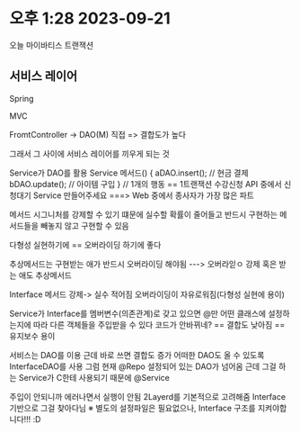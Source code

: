 # 오후 1:28 2023-09-21
오늘
마이바티스
트랜잭션

## 서비스 레이어

Spring 

MVC

FromtController
-> DAO(M) 직접
=> 결합도가 높다

그래서 그 사이에
서비스 레이어를 끼우게 되는 것

Service가 DAO를 활용
 Service 메서드() {
	aDAO.insert();
	// 현금 결제
	bDAO.update();
	// 아이템 구입
} // 1개의 행동
	== 1트랜잭션
수강신청 API 중에서
	신청대기 Service 만들어주세요
===> Web 중에서 종사자가 가장 많은 파트

메서드 시그니처를 강제할 수 있기 떄문에
실수할 확률이 줄어들고
반드시 구현하는 메서드들을 빼놓지 않고 구현할 수 있음

다형성 실현하기에 == 오버라이딩 하기에 좋다

추상메서드는 구현받는 애가 반드시 오버라이딩 해야됨
---> 오버라읻ㅇ 강제
혹은 받는 애도 추상메서드

Interface
	메서드 강제-> 실수 적어짐
	오버라이딩이 자유로워짐(다형성 실현에 용이)

Service가 Interface를 멤버변수(의존관계)로 갖고 있으면
	@만 어떤 클래스에 설정하는지에 따라
	다른 객체들을 주입받을 수 있다
	코드가 안바뀌네?
	== 결합도 낮아짐
	== 유지보수 용이


서비스는 DAO를 이용
근데 바로 쓰면 결합도 증가
어떠한 DAO도 올 수 있도록 InterfaceDAO를 사용
그럼 현재 @Repo 설정되어 있는 DAO가 넘어옴
근데 그걸 하는 Service가 C한테 사용되기 때문에 @Service

주입이 안되니까 에러나면서 실행이 안됨
2Layerd를 기본적으로 고려해줌
Interface 기반으로 그걸 찾아다님
※ 별도의 설정파일은 필요없으나, Interface 구조를 지켜야합니다!!! :D


